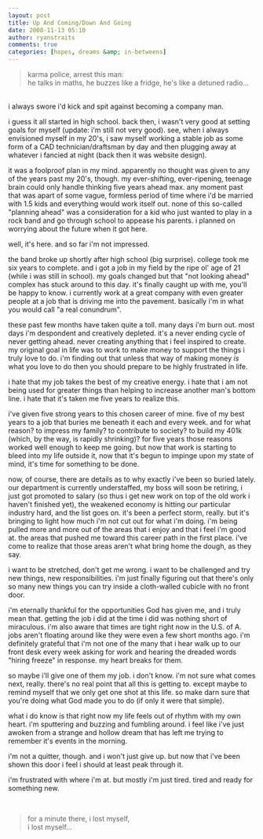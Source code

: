 ```yaml
---
layout: post
title: Up And Coming/Down And Going
date: 2008-11-13 05:10
author: ryanstraits
comments: true
categories: [hopes, dreams &amp; in-betweens]
---
```

<blockquote>karma police, arrest this man:<br />he talks in maths, he buzzes like a fridge, he's like a detuned radio...</blockquote>
<p><br />i always swore i'd kick and spit against becoming a company man.</p>
<p>i guess it all started in high school. back then, i wasn't very good at setting goals for myself (update: i'm still not very good). see, when i always envisioned myself in my 20's, i saw myself working a stable job as some form of a CAD technician/draftsman by day and then plugging away at whatever i fancied at night (back then it was website design).</p>
<p>it was a foolproof plan in my mind. apparently no thought was given to any of the years past my 20's, though. my ever-shifting, ever-ripening, teenage brain could only handle thinking five years ahead max. any moment past that was apart of some vague, formless period of time where i'd be married with 1.5 kids and everything would work itself out. none of this so-called "planning ahead" was a consideration for a kid who just wanted to play in a rock band and go through school to appease his parents. i planned on worrying about the future when it got here.</p>
<p>well, it's here. and so far i'm not impressed.</p>
<p>the band broke up shortly after high school (big surprise). college took me six years to complete. and i got a job in my field by the ripe ol' age of 21 (while i was still in school). my goals changed but that "not looking ahead" complex has stuck around to this day. it's finally caught up with me, you'll be happy to know. i currently work at a great company with even greater people at a job that is driving me into the pavement. basically i'm in what you would call "a real conundrum".</p>
<p>these past few months have taken quite a toll. many days i'm burn out. most days i'm despondent and creatively depleted. it's a never ending cycle of never getting ahead. never creating anything that i feel inspired to create. my original goal in life was to work to make money to support the things i truly love to do. i'm finding out that unless that way of making money<em> is</em> what you love to do then you should prepare to be highly frustrated in life.</p>
<p>i hate that my job takes the best of my creative energy. i hate that i am not being used for greater things than helping to increase another man's bottom line. i hate that it's taken me five years to realize this.</p>
<p>i've given five strong years to this chosen career of mine. five of my best years to a job that buries me beneath it each and every week. and for what reason? to impress my family? to contribute to society? to build my 401k (which, by the way, is rapidly shrinking)? for five years those reasons worked well enough to keep me going. but now that work is starting to bleed into my life outside it, now that it's begun to impinge upon my state of mind, it's time for something to be done.</p>
<p>now, of course, there are details as to why exactly i've been so buried lately. our department is currently understaffed, my boss will soon be retiring, i just got promoted to salary (so thus i get new work on top of the old work i haven't finished yet), the weakened economy is hitting our particular industry hard, and the list goes on. it's been a perfect storm, really. but it's bringing to light how much i'm not cut out for what i'm doing. i'm being pulled more and more out of the areas that i enjoy and that i feel i'm good at. the areas that pushed me toward this career path in the first place. i've come to realize that those areas aren't what bring home the dough, as they say.</p>
<p>i want to be stretched, don't get me wrong. i want to be challenged and try new things, new responsibilities. i'm just finally figuring out that there's only so many new things you can try inside a cloth-walled cubicle with no front door.</p>
<p>i'm eternally thankful for the opportunities God has given me, and i truly mean that. getting the job i did at the time i did was nothing short of miraculous. i'm also aware that times are tight right now in the U.S. of A. jobs aren't floating around like they were even a few short months ago. i'm definitely grateful that i'm not one of the many that i hear walk up to our front desk every week asking for work and hearing the dreaded words "hiring freeze" in response. my heart breaks for them.</p>
<p>so maybe i'll give one of them my job. i don't know. i'm not sure what comes next, really. there's no real point that all this is getting to. except maybe to remind myself that we only get one shot at this life. so make darn sure that you're doing what God made you to do (if only it were that simple).</p>
<p>what i do know is that right now my life feels out of rhythm with my own heart. i'm sputtering and buzzing and fumbling around. i feel like i've just awoken from a strange and hollow dream that has left me trying to remember it's events in the morning.</p>
<p>i'm not a quitter, though. and i won't just give up. but now that i've been shown this door i feel i should at least peak through it.</p>
<p>i'm frustrated with where i'm at. but mostly i'm just tired. tired and ready for something new.</p>
<p>&nbsp;</p>
<blockquote>for a minute there, i lost myself,<br />i lost myself...<br /></blockquote>

